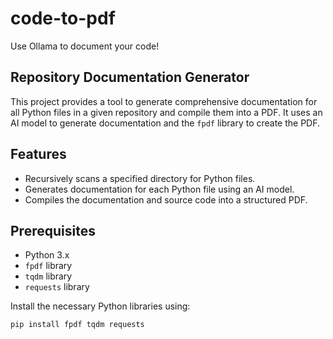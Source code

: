 # code-to-pdf
Use Ollama to document your code!

## Repository Documentation Generator

This project provides a tool to generate comprehensive documentation for all Python files in a given repository and compile them into a PDF. It uses an AI model to generate documentation and the `fpdf` library to create the PDF.

## Features
- Recursively scans a specified directory for Python files.
- Generates documentation for each Python file using an AI model.
- Compiles the documentation and source code into a structured PDF.

## Prerequisites
- Python 3.x
- `fpdf` library
- `tqdm` library
- `requests` library

Install the necessary Python libraries using:
```sh
pip install fpdf tqdm requests

